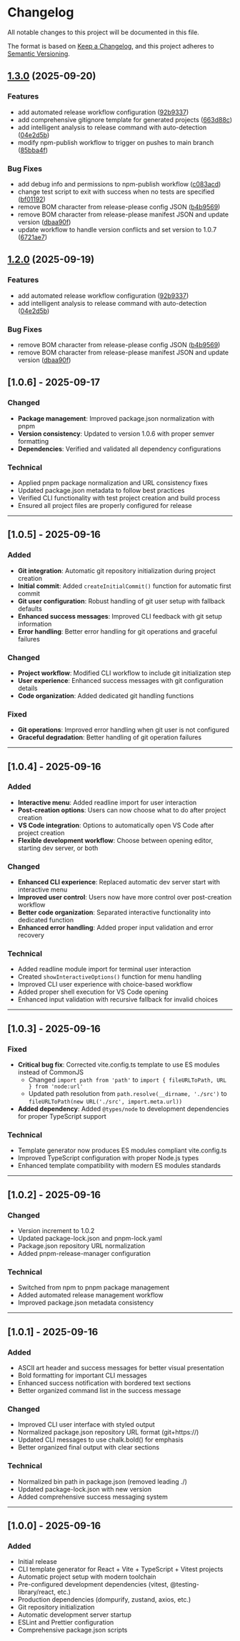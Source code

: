 # Changelog

All notable changes to this project will be documented in this file.

The format is based on [Keep a Changelog](https://keepachangelog.com/en/1.0.0/),
and this project adheres to [Semantic Versioning](https://semver.org/spec/v2.0.0.html).

## [1.3.0](https://github.com/JhonMA82/create-react-ts-vite/compare/create-react-ts-vite-v1.2.0...create-react-ts-vite-v1.3.0) (2025-09-20)


### Features

* add automated release workflow configuration ([92b9337](https://github.com/JhonMA82/create-react-ts-vite/commit/92b9337c9aa87fefc60a18b8b309bc0694fe4c69))
* add comprehensive gitignore template for generated projects ([663d88c](https://github.com/JhonMA82/create-react-ts-vite/commit/663d88c8b551b857f9b02dfad3700148dbc8b6a1))
* add intelligent analysis to release command with auto-detection ([04e2d5b](https://github.com/JhonMA82/create-react-ts-vite/commit/04e2d5bbfd3d79993c279387260ed9bafd252dc3))
* modify npm-publish workflow to trigger on pushes to main branch ([85bba4f](https://github.com/JhonMA82/create-react-ts-vite/commit/85bba4f24bf9b19f1d81f807c85846e110014490))


### Bug Fixes

* add debug info and permissions to npm-publish workflow ([c083acd](https://github.com/JhonMA82/create-react-ts-vite/commit/c083acdc18236ea6de002cdc63f603bb53ae92c2))
* change test script to exit with success when no tests are specified ([bf01192](https://github.com/JhonMA82/create-react-ts-vite/commit/bf01192b204fded9e9f243a439e1a3225543b052))
* remove BOM character from release-please config JSON ([b4b9569](https://github.com/JhonMA82/create-react-ts-vite/commit/b4b9569cdf1c5f999ac9d6dd9699eda45cd605f4))
* remove BOM character from release-please manifest JSON and update version ([dbaa90f](https://github.com/JhonMA82/create-react-ts-vite/commit/dbaa90f3657ca005d7afdfd57fd4fca607b6613e))
* update workflow to handle version conflicts and set version to 1.0.7 ([6721ae7](https://github.com/JhonMA82/create-react-ts-vite/commit/6721ae7b86ab5201c8298ed4e722296feae44b79))

## [1.2.0](https://github.com/JhonMA82/create-react-ts-vite/compare/create-react-ts-vite-v1.1.0...create-react-ts-vite-v1.2.0) (2025-09-19)


### Features

* add automated release workflow configuration ([92b9337](https://github.com/JhonMA82/create-react-ts-vite/commit/92b9337c9aa87fefc60a18b8b309bc0694fe4c69))
* add intelligent analysis to release command with auto-detection ([04e2d5b](https://github.com/JhonMA82/create-react-ts-vite/commit/04e2d5bbfd3d79993c279387260ed9bafd252dc3))


### Bug Fixes

* remove BOM character from release-please config JSON ([b4b9569](https://github.com/JhonMA82/create-react-ts-vite/commit/b4b9569cdf1c5f999ac9d6dd9699eda45cd605f4))
* remove BOM character from release-please manifest JSON and update version ([dbaa90f](https://github.com/JhonMA82/create-react-ts-vite/commit/dbaa90f3657ca005d7afdfd57fd4fca607b6613e))

## [1.0.6] - 2025-09-17

### Changed
- **Package management**: Improved package.json normalization with pnpm
- **Version consistency**: Updated to version 1.0.6 with proper semver formatting
- **Dependencies**: Verified and validated all dependency configurations

### Technical
- Applied pnpm package normalization and URL consistency fixes
- Updated package.json metadata to follow best practices
- Verified CLI functionality with test project creation and build process
- Ensured all project files are properly configured for release

---

## [1.0.5] - 2025-09-16

### Added
- **Git integration**: Automatic git repository initialization during project creation
- **Initial commit**: Added `createInitialCommit()` function for automatic first commit
- **Git user configuration**: Robust handling of git user setup with fallback defaults
- **Enhanced success messages**: Improved CLI feedback with git setup information
- **Error handling**: Better error handling for git operations and graceful failures

### Changed
- **Project workflow**: Modified CLI workflow to include git initialization step
- **User experience**: Enhanced success messages with git configuration details
- **Code organization**: Added dedicated git handling functions

### Fixed
- **Git operations**: Improved error handling when git user is not configured
- **Graceful degradation**: Better handling of git operation failures

---

## [1.0.4] - 2025-09-16

### Added
- **Interactive menu**: Added readline import for user interaction
- **Post-creation options**: Users can now choose what to do after project creation
- **VS Code integration**: Options to automatically open VS Code after project creation
- **Flexible development workflow**: Choose between opening editor, starting dev server, or both

### Changed
- **Enhanced CLI experience**: Replaced automatic dev server start with interactive menu
- **Improved user control**: Users now have more control over post-creation workflow
- **Better code organization**: Separated interactive functionality into dedicated function
- **Enhanced error handling**: Added proper input validation and error recovery

### Technical
- Added readline module import for terminal user interaction
- Created `showInteractiveOptions()` function for menu handling
- Improved CLI user experience with choice-based workflow
- Added proper shell execution for VS Code opening
- Enhanced input validation with recursive fallback for invalid choices

---

## [1.0.3] - 2025-09-16

### Fixed
- **Critical bug fix**: Corrected vite.config.ts template to use ES modules instead of CommonJS
  - Changed `import path from 'path'` to `import { fileURLToPath, URL } from 'node:url'`
  - Updated path resolution from `path.resolve(__dirname, './src')` to `fileURLToPath(new URL('./src', import.meta.url))`
- **Added dependency**: Added `@types/node` to development dependencies for proper TypeScript support

### Technical
- Template generator now produces ES modules compliant vite.config.ts
- Improved TypeScript configuration with proper Node.js types
- Enhanced template compatibility with modern ES modules standards

---

## [1.0.2] - 2025-09-16

### Changed
- Version increment to 1.0.2
- Updated package-lock.json and pnpm-lock.yaml
- Package.json repository URL normalization
- Added pnpm-release-manager configuration

### Technical
- Switched from npm to pnpm package management
- Added automated release management workflow
- Improved package.json metadata consistency

---

## [1.0.1] - 2025-09-16

### Added
- ASCII art header and success messages for better visual presentation
- Bold formatting for important CLI messages
- Enhanced success notification with bordered text sections
- Better organized command list in the success message

### Changed
- Improved CLI user interface with styled output
- Normalized package.json repository URL format (git+https://)
- Updated CLI messages to use chalk.bold() for emphasis
- Better organized final output with clear sections

### Technical
- Normalized bin path in package.json (removed leading ./)
- Updated package-lock.json with new version
- Added comprehensive success messaging system

---

## [1.0.0] - 2025-09-16

### Added
- Initial release
- CLI template generator for React + Vite + TypeScript + Vitest projects
- Automatic project setup with modern toolchain
- Pre-configured development dependencies (vitest, @testing-library/react, etc.)
- Production dependencies (dompurify, zustand, axios, etc.)
- Git repository initialization
- Automatic development server startup
- ESLint and Prettier configuration
- Comprehensive package.json scripts
